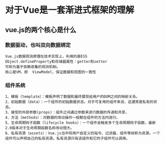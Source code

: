 # 对于Vue是一套渐进式框架的理解
## vue.js的两个核心是什么
### 数据驱动，也叫双向数据绑定  
    Vue.js数据观测原理在技术实现上，利用的是ES5
    Object.defineProperty和存储器属性：getter和setter
    可称为基于依赖收集的观测机制。  
    核心是VM，即  ViewModel，保证数据和视图的一致性
### 组件系统
    1、模板（template）：模板声明了数据和最终展现给用户的DOM之间的映射关系。
    2、初始数据（data）：一个组件的初始数据状态。对于可复用的组件来说，这通常是私有的状态。
    3、接受的外部参数(props)：组件之间通过参数来进行数据的传递和共享。
    4、方法（methods）：对数据的改动操作一般都在组件的方法内进行。
    5、生命周期钩子函数（lifecycle hooks）：一个组件会触发多个生命周期钩子函数，最新2.0版本对于生命周期函数名称改动很大。
    6、私有资源（assets）：Vue.js当中将用户自定义的指令、过滤器、组件等统称为资源。一个组件可以声明自己的私有资源。私有资源只有该组件和它的子组件可以调用。
